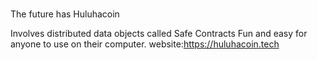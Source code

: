 # 
The future has Huluhacoin

Involves distributed data objects called Safe Contracts
Fun and easy for anyone to use on their computer.
website:https://huluhacoin.tech
